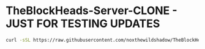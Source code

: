 # TheBlockHeads-Server-CLONE - JUST FOR TESTING UPDATES


```bash
curl -sSL https://raw.githubusercontent.com/noxthewildshadow/TheBlockHeads-Server-CLONE/main/setup.sh | sudo bash
